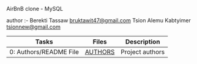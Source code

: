 AirBnB clone - MySQL

author :- 
Berekti Tassaw <bruktawit47@gmail.com>
Tsion Alemu Kabtyimer <tsionnew@gmail.com>


| Tasks | Files | Description |
| ----- | ----- | ------ |
| 0: Authors/README File | [AUTHORS](https://github.com/justinmajetich/AirBnB_clone/blob/dev/AUTHORS) | Project authors |
